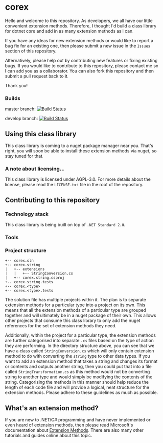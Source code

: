 # corex
Hello and welcome to this repository. As developers, we all have our little convenient extension methods. Therefore, I thought I'd build a class library for dotnet core and add in as many extension methods as I can.

If you have any ideas for new extension methods or would like to report a bug fix for an existing one, then please submit a new issue in the `Issues` section of this repository.

Alternatively, please help out by contributing new features or fixing existing bugs. If you would like to contribute to this repository, please contact me so I can add you as a collaborator. You can also fork this repository and then submit a pull request back to it.

Thank you!

### Builds
master branch: [![Build Status](https://dev.azure.com/sid1983/sid1983/_apis/build/status/sidm1983.corex?branchName=master)](https://dev.azure.com/sid1983/sid1983/_build/latest?definitionId=1&branchName=master)

develop branch: [![Build Status](https://dev.azure.com/sid1983/sid1983/_apis/build/status/sidm1983.corex?branchName=develop)](https://dev.azure.com/sid1983/sid1983/_build/latest?definitionId=1&branchName=develop)

## Using this class library

This class library is coming to a nuget package manager near you. That's right, you will soon be able to install these extension methods via nuget, so stay tuned for that.

### A note about licensing...

This class library is licensed under AGPL-3.0. For more details about the license, please read the `LICENSE.txt` file in the root of the repository. 

## Contributing to this repository

### Technology stack
This class library is being built on top of `.NET Standard 2.0`.

### Tools


### Project structure
```
+-- corex.sln
+-- corex.string
|   +-- extensions
|   |   +-- StringConversion.cs
|   +-- corex.string.csproj
+-- corex.string.tests
+-- corex.<type>
+-- corex.<type>.tests
```
The solution file has multiple projects within it. The plan is to separate extension methods for a particular type into a project on its own. This means that all the extension methods of a particular type are grouped together and will ultimately be in a nuget package of their own. This allows other projects that consume this class library to only add the nuget references for the set of extension methods they need.

Additionally, within the project for a particular type, the extension methods are further categorised into separate `.cs` files based on the type of action they are performing. In the directory structure above, you can see that we have a class called `StringConversion.cs` which will only contain extension method to do with converting the `string` type to other data types. If you want to add an extension method that takes a string and changes its format or contents and outputs another string, then you could put that into a file called `StringTransformation.cs` as this method would not be converting string to another type and would simply be modifying the contents of the string. Categorising the methods in this manner should help reduce the length of each code file and will provide a logical, neat structure for the extension methods. Please adhere to these guidelines as much as possible.

## What's an extension method?

If you are new to .NET/C# programming and have never implemented or even heard of extension methods, then please read Microsoft's documentation about [Extension Methods](https://docs.microsoft.com/en-us/dotnet/csharp/programming-guide/classes-and-structs/extension-methods#binding-extension-methods-at-compile-time). There are also many other tutorials and guides online about this topic.